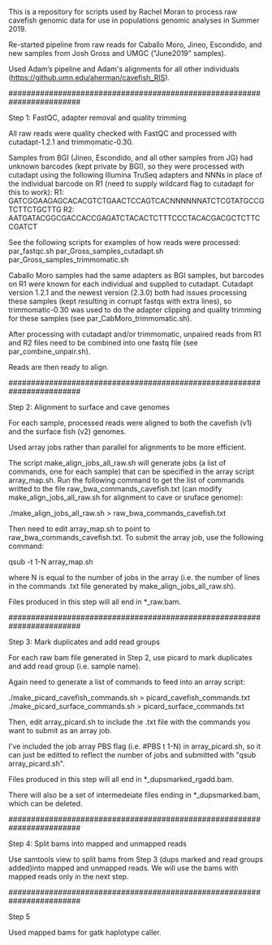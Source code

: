 This is a repository for scripts used by Rachel Moran to process raw cavefish genomic data for use in populations genomic analyses in Summer 2019.


Re-started pipeline from raw reads for Caballo Moro, Jineo, Escondido, and new samples from Josh Gross and UMGC ("June2019" samples).

Used Adam’s pipeline and Adam's alignments for all other individuals (https://github.umn.edu/aherman/cavefish_RIS).


########################################################################

Step 1: FastQC, adapter removal and quality trimming 


All raw reads were quality checked with FastQC and processed with cutadapt-1.2.1 and trimmomatic-0.30.

Samples from BGI (Jineo, Escondido, and all other samples from JG) had unknown barcodes (kept private by BGI), so they were processed with cutadapt using the following Illumina TruSeq adapters and NNNs in place of the individual barcode on R1 (need to supply wildcard flag to cutadapt for this to work):
R1: GATCGGAAGAGCACACGTCTGAACTCCAGTCACNNNNNNATCTCGTATGCCGTCTTCTGCTTG
R2: AATGATACGGCGACCACCGAGATCTACACTCTTTCCCTACACGACGCTCTTCCGATCT

See the following scripts for examples of how reads were processed: 
par_fastqc.sh
par_Gross_samples_cutadapt.sh
par_Gross_samples_trimmomatic.sh

Caballo Moro samples had the same adapters as BGI samples, but barcodes on R1 were known for each individual and supplied to cutadapt. Cutadapt version 1.2.1 and the newest version (2.3.0) both had issues processing these samples (kept resulting in corrupt fastqs with extra lines), so trimmomatic-0.30 was used to do the adapter clipping and quality trimming for these samples (see par_CabMoro_trimmomatic.sh).

After processing with cutadapt and/or trimmomatic, unpaired reads from R1 and R2 files need to be combined into one fastq file (see par_combine_unpair.sh).

Reads are then ready to align.


########################################################################

Step 2: Alignment to surface and cave genomes


For each sample, processed reads were aligned to both the cavefish (v1) and the surface fish (v2) genomes.

Used array jobs rather than parallel for alignments to be more efficient. 

The script make_align_jobs_all_raw.sh will generate jobs (a list of commands, one for each sample) that can be specified in the array script array_map.sh. Run the following command to get the list of commands writted to the file raw_bwa_commands_cavefish.txt (can modify make_align_jobs_all_raw.sh for alignment to cave or sruface genome):

./make_align_jobs_all_raw.sh > raw_bwa_commands_cavefish.txt

Then need to edit array_map.sh to point to raw_bwa_commands_cavefish.txt. To submit the array job, use the following command:

qsub -t 1-N array_map.sh 

where N is equal to the number of jobs in the array (i.e. the number of lines in the commands .txt file generated by make_align_jobs_all_raw.sh).


Files produced in this step will all end in *_raw.bam.



########################################################################

Step 3: Mark duplicates and add read groups


For each raw bam file generated in Step 2, use picard to mark duplicates and add read group (i.e. sample name).

Again need to generate a list of commands to feed into an array script:

./make_picard_cavefish_commands.sh > picard_cavefish_commands.txt
./make_picard_surface_commands.sh > picard_surface_commands.txt

Then, edit array_picard.sh to include the .txt file with the commands you want to submit as an array job.

I've included the job array PBS flag (i.e. #PBS t 1-N) in array_picard.sh, so it can just be editted to reflect the number of jobs and submitted with "qsub array_picard.sh".

Files produced in this step will all end in *_dupsmarked_rgadd.bam.

There will also be a set of intermedeiate files ending in *_dupsmarked.bam, which can be deleted.



########################################################################

Step 4: Split bams into mapped and unmapped reads


Use samtools view to split bams from Step 3 (dups marked and read groups added)into mapped and unmapped reads. We will use the  bams with mapped reads only in the next step.




########################################################################

Step 5

Used mapped bams for gatk haplotype caller.



